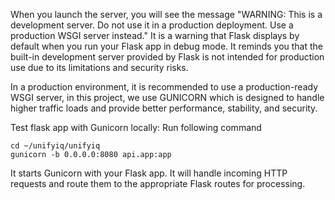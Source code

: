 When you launch the server, you will see the message "WARNING: This is a development server. Do not use it in a
production deployment. Use a production WSGI server instead." It is a warning that Flask displays by default when you
run your Flask app in debug mode.
It reminds you that the built-in development server provided by Flask is not intended for production use due to its
limitations and security risks.

In a production environment, it is recommended to use a production-ready WSGI server, in this project, we use GUNICORN
which is designed to handle higher traffic loads and provide better performance, stability, and security.

Test flask app with Gunicorn locally: 
Run following command
```commandline
cd ~/unifyiq/unifyiq
gunicorn -b 0.0.0.0:8080 api.app:app
```
It starts Gunicorn with your Flask app. It will handle incoming HTTP requests and route them to the appropriate Flask
routes for processing.
